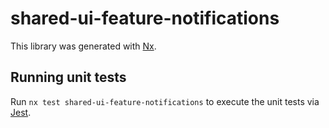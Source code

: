 # shared-ui-feature-notifications

This library was generated with [Nx](https://nx.dev).

## Running unit tests

Run `nx test shared-ui-feature-notifications` to execute the unit tests via [Jest](https://jestjs.io).
